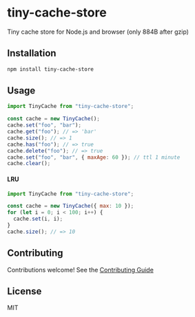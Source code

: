 # tiny-cache-store

Tiny cache store for Node.js and browser (only 884B after gzip)

## Installation

```bash
npm install tiny-cache-store
```

## Usage

```js
import TinyCache from "tiny-cache-store";

const cache = new TinyCache();
cache.set("foo", "bar");
cache.get("foo"); // => 'bar'
cache.size(); // => 1
cache.has("foo"); // => true
cache.delete("foo"); // => true
cache.set("foo", "bar", { maxAge: 60 }); // ttl 1 minute
cache.clear();
```

#### LRU

```js
import TinyCache from "tiny-cache-store";

const cache = new TinyCache({ max: 10 });
for (let i = 0; i < 100; i++) {
  cache.set(i, i);
}
cache.size(); // => 10
```

## Contributing

Contributions welcome! See the [Contributing Guide](/CONTRIBUTING.md)

## License

MIT
